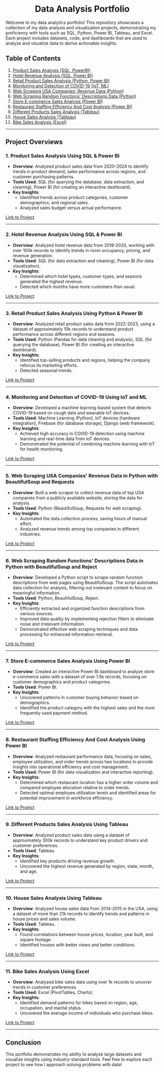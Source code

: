 <h1 align="center"><strong>Data Analysis Portfolio</strong></h1>


Welcome to my data analytics portfolio! This repository showcases a collection of my data analysis and visualization projects, demonstrating my proficiency with tools such as SQL, Python, Power BI, Tableau, and Excel. Each project includes datasets, code, and dashboards that are used to analyze and visualize data to derive actionable insights.

## Table of Contents

1. [Product Sales Analysis (SQL, PowerBI)](#1-product-sales-analysis-using-sql--power-bi)
2. [Hotel Revenue Analysis (SQL, Power BI)](#2-hotel-revenue-analysis-using-sql--power-bi)
3. [Retail Product Sales Analysis (Python, Power BI)](#3-retail-product-sales-analysis-using-python--power-bi)
4. [Monitoring and Detection of COVID-19 (IoT, ML)](#4-monitoring-and-detection-of-covid-19-using-iot-and-ml)
5. [Web Scraping USA Companies' Revenue Data (Python)](#5-web-scraping-usa-companies-revenue-data-in-python-with-beautifulsoup-and-requests)
6. [Web Scraping Random Functions' Descriptions Data (Python)](#6-web-scraping-random-functions-descriptions-data-in-python-with-beautifulsoup-and-reject)
7. [Store E-commerce Sales Analysis (Power BI)](#7-store-e-commerce-sales-analysis-using-power-bi)
8. [Restaurant Staffing Efficiency And Cost Analysis (Power BI)](#8-restaurant-staffing-efficiency-and-cost-analysis-using-power-bi)
9. [Different Products Sales Analysis (Tableau)](#9-different-products-sales-analysis-using-tableau)
10. [House Sales Analysis (Tableau)](#10-house-sales-analysis-using-tableau)
11. [Bike Sales Analysis (Excel)](#11-bike-sales-analysis-using-excel)

---

## Project Overviews

### 1. Product Sales Analysis Using SQL & Power BI

- **Overview**: Analyzed product sales data from 2020-2024 to identify trends in product demand, sales performance across regions, and customer purchasing patterns.
- **Tools Used**: SQL (for querying the database, data extraction, and cleaning), Power BI (for creating an interactive dashboard).
- **Key Insights**:
  - Identified trends across product categories, customer demographics, and regional sales.
  - Analyzed sales budget versus actual performance.
  
[Link to Project](https://github.com/al-mehedi-hasan-afridi/Product-Sales-Analysis-Using-SQL-PowerBI)

---

### 2. Hotel Revenue Analysis Using SQL & Power BI

- **Overview**: Analyzed hotel revenue data from 2018-2020, working with over 100k records to identify trends in room occupancy, pricing, and revenue generation.
- **Tools Used**: SQL (for data extraction and cleaning), Power BI (for data visualization).
- **Key Insights**:
  - Determined which hotel types, customer types, and seasons generated the highest revenue.
  - Detected which months have more customers than usual.
  
[Link to Project](https://github.com/al-mehedi-hasan-afridi/Hotel-Revenue-Analysis-Using-SQL-PowerBI)

---

### 3. Retail Product Sales Analysis Using Python & Power BI

- **Overview**: Analyzed retail product sales data from 2022-2023, using a dataset of approximately 10k records to understand product performance across different regions and seasons.
- **Tools Used**: Python (Pandas for data cleaning and analysis), SQL (for querying the database), Power BI (for creating an interactive dashboard).
- **Key Insights**:
  - Identified top-selling products and regions, helping the company refocus its marketing efforts.
  - Detected seasonal trends.
  
[Link to Project](https://github.com/al-mehedi-hasan-afridi/Retail-Product-Sales-Analysis-Using-Python-PowerBI)

---

### 4. Monitoring and Detection of COVID-19 Using IoT and ML

- **Overview**: Developed a machine learning-based system that detects COVID-19 based on cough data and wearable IoT devices.
- **Tools Used**: Machine Learning (Python), IoT devices (hardware integration), Firebase (for database storage), Django (web framework).
- **Key Insights**:
  - Achieved high accuracy in COVID-19 detection using machine learning and real-time data from IoT devices.
  - Demonstrated the potential of combining machine learning with IoT for health monitoring.
  
[Link to Project](https://github.com/al-mehedi-hasan-afridi/Monitoring-and-Detection-of-COVID-19-using-IoT-and-ML)

---

### 5. Web Scraping USA Companies' Revenue Data in Python with BeautifulSoup and Requests

- **Overview**: Built a web scraper to collect revenue data of top USA companies from a publicly available website, storing the data for analysis.
- **Tools Used**: Python (BeautifulSoup, Requests for web scraping).
- **Key Insights**:
  - Automated the data collection process, saving hours of manual effort.
  - Analyzed revenue trends among top companies in different industries.
  
[Link to Project](https://github.com/al-mehedi-hasan-afridi/Web-Scraping-USA-Companies-Revenue-data-in-Python-with-BeautifulSoup-and-Requests)

---

### 6. Web Scraping Random Functions' Descriptions Data in Python with BeautifulSoup and Reject

- **Overview**: Developed a Python script to scrape random function descriptions from web pages using BeautifulSoup. The script automates data collection for analysis, filtering out irrelevant content to focus on meaningful information.
- **Tools Used**: Python, BeautifulSoup, Reject.
- **Key Insights**:
  - Efficiently extracted and organized function descriptions from various sources.
  - Improved data quality by implementing rejection filters to eliminate noise and irrelevant information.
  - Demonstrated effective web scraping techniques and data processing for enhanced information retrieval.

[Link to Project](https://github.com/al-mehedi-hasan-afridi/Web-Scraping-Random-Functions-Descriptions-Data-in-Python-with-BeautifulSoup-and-Reject)

---

### 7. Store E-commerce Sales Analysis Using Power BI

- **Overview**: Created an interactive Power BI dashboard to analyze store e-commerce sales with a dataset of over 1.5k records, focusing on customer demographics and product categories.
- **Tools Used**: Power BI.
- **Key Insights**:
  - Uncovered patterns in customer buying behavior based on demographics.
  - Identified the product category with the highest sales and the most frequently used payment method.
  
[Link to Project](https://github.com/al-mehedi-hasan-afridi/Store-Ecommerce-Sales-Analysis-Using-PowerBI)

---

### 8. Restaurant Staffing Efficiency And Cost Analysis Using Power BI

- **Overview**: Analyzed restaurant performance data, focusing on sales, employee utilization, and order trends across two locations to provide insights into operational efficiency and cost management.
- **Tools Used**: Power BI (for data visualization and interactive reporting).
- **Key Insights**:
  - Determined which restaurant location has a higher order volume and compared employee allocation relative to order trends.
  - Detected optimal employee utilization levels and identified areas for potential improvement in workforce efficiency.

[Link to Project](https://github.com/al-mehedi-hasan-afridi/Restaurant-Staffing-Efficiency-And-Cost-Analysis-Using-Power-BI)

---

### 9. Different Products Sales Analysis Using Tableau

- **Overview**: Analyzed product sales data using a dataset of approximately 300k records to understand key product drivers and customer preferences. 
- **Tools Used**: Tableau.
- **Key Insights**:
  - Identified key products driving revenue growth.
  - Uncovered the highest revenue generated by region, state, month, and age.
  
[Link to Project](https://github.com/al-mehedi-hasan-afridi/Different-Products-Sales-Analysis-using-Tableau)

---

### 10. House Sales Analysis Using Tableau

- **Overview**: Analyzed house sales data from 2014-2015 in the USA, using a dataset of more than 21k records to identify trends and patterns in house prices and sales volume.
- **Tools Used**: Tableau.
- **Key Insights**:
  - Found correlations between house prices, location, year built, and square footage.
  - Identified houses with better views and better conditions.
  
[Link to Project](https://github.com/al-mehedi-hasan-afridi/House-Sales-Analysis-Using-Tableau)

---

### 11. Bike Sales Analysis Using Excel

- **Overview**: Analyzed bike sales data using over 1k records to uncover trends in customer preferences.
- **Tools Used**: Excel (PivotTables, Charts).
- **Key Insights**:
  - Identified demand patterns for bikes based on region, age, occupation, and marital status.
  - Uncovered the average income of individuals who purchase bikes.
  
[Link to Project](https://github.com/al-mehedi-hasan-afridi/Bike-Sales-Analysis-Using-Excel)

---

## Conclusion

This portfolio demonstrates my ability to analyze large datasets and visualize insights using industry-standard tools. Feel free to explore each project to see how I approach solving problems with data!
